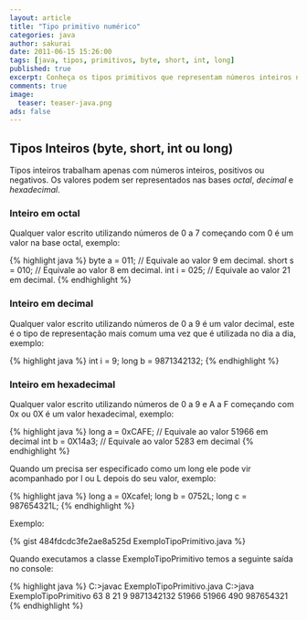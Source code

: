 ```yaml
---
layout: article
title: "Tipo primitivo numérico"
categories: java
author: sakurai
date: 2011-06-15 15:26:00
tags: [java, tipos, primitivos, byte, short, int, long]
published: true
excerpt: Conheça os tipos primitivos que representam números inteiros no Java.
comments: true
image:
  teaser: teaser-java.png
ads: false
---
```


## Tipos Inteiros (byte, short, int ou long)

Tipos inteiros trabalham apenas com números inteiros, positivos ou negativos. Os valores podem ser representados nas bases *octal*, *decimal* e *hexadecimal*.

### Inteiro em octal
Qualquer valor escrito utilizando números de 0 a 7 começando com 0 é um valor na base octal, exemplo:

{% highlight java %}
byte a = 011;        // Equivale ao valor 9 em decimal.
short s = 010;       // Equivale ao valor 8 em decimal.
int i = 025;         // Equivale ao valor 21 em decimal.
{% endhighlight %}

### Inteiro em decimal
Qualquer valor escrito utilizando números de 0 a 9 é um valor decimal, este é o tipo de representação mais comum uma vez que é utilizada no dia a dia, exemplo:

{% highlight java %}
int i = 9;
long b = 9871342132;
{% endhighlight %}

### Inteiro em hexadecimal
Qualquer valor escrito utilizando números de 0 a 9 e A a F começando com 0x ou 0X é um valor hexadecimal, exemplo:

{% highlight java %}
long a = 0xCAFE;    // Equivale ao valor 51966 em decimal
int b = 0X14a3;     // Equivale ao valor 5283 em decimal
{% endhighlight %}

Quando um precisa ser especificado como um long ele pode vir acompanhado por l ou L depois do seu valor, exemplo:

{% highlight java %}
long a = 0Xcafel;
long b = 0752L;
long c = 987654321L;
{% endhighlight %}

Exemplo:

{% gist 484fdcdc3fe2ae8a525d ExemploTipoPrimitivo.java %}

Quando executamos a classe ExemploTipoPrimitivo temos a seguinte saída no console:

{% highlight java %}
C:\>javac ExemploTipoPrimitivo.java
C:\>java ExemploTipoPrimitivo
63
8
21
9
9871342132
51966
51966
490
987654321
{% endhighlight %}
